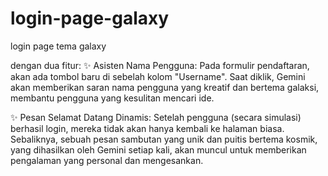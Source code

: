 # login-page-galaxy
login page tema galaxy

dengan dua fitur:
✨ Asisten Nama Pengguna: Pada formulir pendaftaran, akan ada tombol baru di sebelah kolom "Username". Saat diklik, Gemini akan memberikan saran nama pengguna yang kreatif dan bertema galaksi, membantu pengguna yang kesulitan mencari ide.

✨ Pesan Selamat Datang Dinamis: Setelah pengguna (secara simulasi) berhasil login, mereka tidak akan hanya kembali ke halaman biasa. Sebaliknya, sebuah pesan sambutan yang unik dan puitis bertema kosmik, yang dihasilkan oleh Gemini setiap kali, akan muncul untuk memberikan pengalaman yang personal dan mengesankan.
